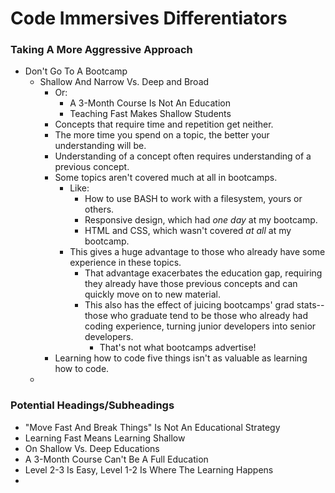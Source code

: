 # Code Immersives Differentiators

### Taking A More Aggressive Approach
* Don't Go To A Bootcamp
    * Shallow And Narrow Vs. Deep and Broad
        * Or:
            * A 3-Month Course Is Not An Education
            * Teaching Fast Makes Shallow Students
        * Concepts that require time and repetition get neither.
        * The more time you spend on a topic, the better your understanding will be.
        * Understanding of a concept often requires understanding of a previous concept.
        * Some topics aren't covered much at all in bootcamps.
            * Like:
                * How to use BASH to work with a filesystem, yours or others.
                * Responsive design, which had _one day_ at my bootcamp.
                * HTML and CSS, which wasn't covered _at all_ at my bootcamp.
            * This gives a huge advantage to those who already have some experience in these topics.
                * That advantage exacerbates the education gap, requiring they already have those previous concepts and can quickly move on to new material.
                * This also has the effect of juicing bootcamps' grad stats--those who graduate tend to be those who already had coding experience, turning junior developers into senior developers.
                    * That's not what bootcamps advertise!
        * Learning how to code five things isn't as valuable as learning how to code.
    * 



### Potential Headings/Subheadings

* "Move Fast And Break Things" Is Not An Educational Strategy
* Learning Fast Means Learning Shallow
* On Shallow Vs. Deep Educations
* A 3-Month Course Can't Be A Full Education
* Level 2-3 Is Easy, Level 1-2 Is Where The Learning Happens
* 